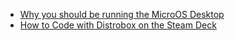 - [Why you should be running the MicroOS Desktop](https://youtu.be/lKYLF1tA4Ik)
- [How to Code with Distrobox on the Steam Deck](https://youtu.be/qic7lmACqPo)

